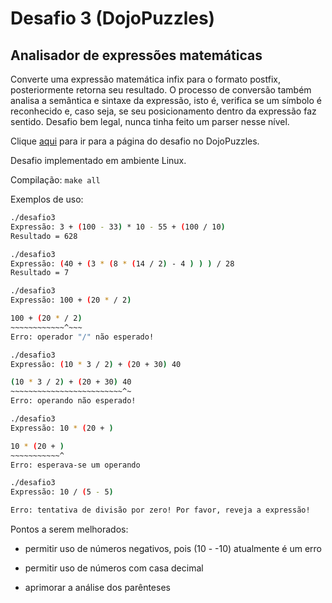 # Desafio 3 (DojoPuzzles)

## Analisador de expressões matemáticas

Converte uma expressão matemática infix para o formato postfix, posteriormente retorna seu resultado. O processo de conversão também analisa a semântica e sintaxe da expressão, isto é, verifica se um símbolo é reconhecido e, caso seja, se seu posicionamento dentro da expressão faz sentido. Desafio bem legal, nunca tinha feito um parser nesse nível.

Clique [aqui](http://dojopuzzles.com/problemas/exibe/avaliando-expressoes-matematicas/) para ir para a página do desafio no DojoPuzzles.

Desafio implementado em ambiente Linux.

Compilação: `make all`

Exemplos de uso:

```bash
./desafio3
Expressão: 3 + (100 - 33) * 10 - 55 + (100 / 10)
Resultado = 628
```

```bash
./desafio3
Expressão: (40 + (3 * (8 * (14 / 2) - 4 ) ) ) / 28
Resultado = 7
```

```bash
./desafio3
Expressão: 100 + (20 * / 2)

100 + (20 * / 2)
~~~~~~~~~~~~^~~~
Erro: operador "/" não esperado!
```

```bash
./desafio3
Expressão: (10 * 3 / 2) + (20 + 30) 40

(10 * 3 / 2) + (20 + 30) 40
~~~~~~~~~~~~~~~~~~~~~~~~~^~
Erro: operando não esperado!
```

```bash
./desafio3
Expressão: 10 * (20 + )

10 * (20 + )
~~~~~~~~~~~^
Erro: esperava-se um operando
```

```bash
./desafio3
Expressão: 10 / (5 - 5)

Erro: tentativa de divisão por zero! Por favor, reveja a expressão!
```

Pontos a serem melhorados:

- permitir uso de números negativos, pois (10 - -10) atualmente é um erro

- permitir uso de números com casa decimal

- aprimorar a análise dos parênteses
